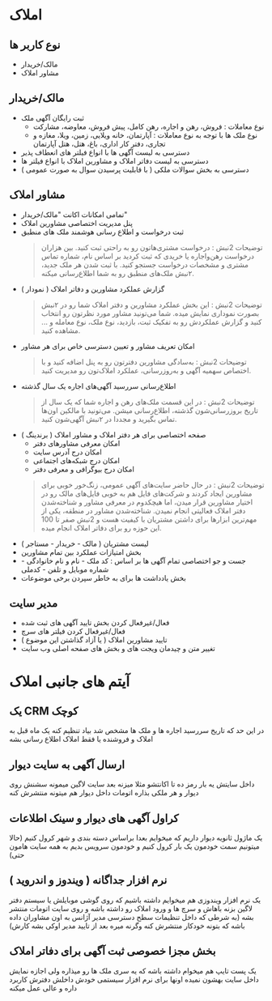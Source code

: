 # املاک

## نوع کاربر ها
- مالک/خریدار
- مشاور املاک

## مالک/خریدار
- ثبت رایگان آگهی ملک
  - نوع معاملات : فروش، رهن و اجاره، رهن کامل، پیش فروش، معاوضه، مشارکت
  - نوع ملک ها با توجه به نوع معاملات : آپارتمان، خانه ویلایی، زمین، ویلا، مغازه و تجاری، دفتر کار اداری، باغ، هتل، هتل آپارتمان
- دسترسی به لیست آگهی ها با انواع فیلتر های انعطاف پذیر
- دسترسی به لیست دفاتر املاک و مشاورین املاک با انواع فیلتر ها
- دسترسی به بخش سوالات ملکی ( با قابلیت پرسیدن سوال به صورت عمومی )

## مشاور املاک
- تمامی امکانات اکانت "مالک/خریدار"
- پنل مدیریت اختصاصی مشاورین املاک
- ثبت درخواست و اطلاع رسانی هوشمند ملک های منطبق
  > توضیحات 2نبش : درخواست مشتری‌هاتون رو به راحتی ثبت کنید. بین هزاران درخواست رهن‌و‌اجاره‌ یا خریدی که ثبت کردید بر اساس نام، شماره تماس مشتری و مشخصات درخواست جستجو کنید. با ثبت شدن هر ملک جدید، ۲نبش ملک‌های منطبق رو به شما اطلاع‌رسانی میکنه.
- گزارش عملکرد مشاورین و دفاتر املاک ( نمودار )
  > توضیحات 2نبش : این بخش عملکرد مشاورین و دفتر املاک شما رو در ۲نبش بصورت نموداری نمایش میده. شما می‌تونید مشاور مورد نظرتون رو انتخاب کنید و گزارش عملکردش رو به تفکیک ثبت، بازدید، نوع ملک، نوع معامله و ... مشاهده کنید.
- امکان تعریف مشاور و تعیین دسترسی خاص برای هر مشاور
  > توضیحات 2نبش : به‌سادگی مشاورین‌ دفترتون رو به پنل اضافه کنید و با اختصاص سهمیه‌ آگهی و به‌روزرسانی، عملکرد املاک‌تون رو مدیریت کنید.
- اطلاع‌رسانی سررسید آگهی‌های اجاره‌ یک سال گذشته
  > توضیحات 2نبش : در این قسمت ملک‌های رهن و اجاره‌ شما که یک سال از تاریخ بروزرسانی‌شون گذشته، اطلاع‌رسانی میشن. می‌تونید با مالکین اون‌ها تماس بگیرید و مجددا در ۲نبش آگهی‌شون کنید.
- صفحه اختصاصی برای هر دفتر املاک و مشاور املاک ( برندینگ )
  - امکان معرفی مشاورهای دفتر
  - امکان درج آدرس سایت
  - امکان درج شبکه‌های اجتماعی
  - امکان درج بیوگرافی و معرفی دفتر
  > توضیحات 2نبش : در حال حاضر سایت‌های آگهی عمومی، زنگ‌خور خوبی برای مشاورین ایجاد کردند و شرکت‌های فایل هم به خوبی فایل‌های مالک رو در اختیار مشاورین قرار میدن، اما هیچکدوم در معرفی مشاور و شناخته‌شدن دفتر املاک فعالیتی انجام نمیدن. شناخته‌شدن مشاور در منطقه، یکی از مهم‌ترین ابزارها برای داشتن مشتریان با کیفیت هست و 2نبش صفر تا 100 این حوزه رو برای دفاتر املاک انجام میده.
- لیست مشتریان ( مالک - خریدار - مستاجر )
- بخش امتیازات عملکرد بین تمام مشاورین
- جست و جو اختصاصی تمام آگهی ها بر اساس : کد ملک - نام و نام خانوادگی - شماره موبایل و تلفن - کدملی
- بخش یادداشت ها برای به خاطر سپردن برخی موضوعات

## مدیر سایت
- فعال/غیرفعال کردن بخش تایید آگهی های ثبت شده
- فعال/غیرفعال کردن فیلتر های سرچ
- تایید مشاورین املاک ( یا آزاد گذاشتن این موضوع )
- تغییر متن و چیدمان ویجت های و بخش های صفحه اصلی وب سایت


# آیتم های جانبی املاک

## یک CRM کوچک
در این حد که تاریخ سررسید اجاره ها و ملک ها مشخص شد بیاد تنظیم کنه یک ماه قبل به املاک و فروشنده یا فقط املاک اطلاع رسانی بشه

## ارسال آگهی به سایت دیوار
داخل سایتش یه بار رمز ده تا اکانتشو مثلا میزنه بعد سایت لاگین میمونه سشنش روی دیوار و هر ملکی بذاره اتومات داخل دیوار هم میتونه منتشرش کنه

## کراول آگهی های دیوار و سینک اطلاعات
یک ماژول ثانویه دیوار داریم که میخوایم بعدا براساس دسته بندی و شهر کرول کنیم (حالا میتونیم سمت خودمون یک بار کرول کنیم و خودمون سرویس بدیم به همه سایت هامون حتی)

## نرم افزار جداگانه ( ویندوز و اندروید )
یک نرم افزار ویندوزی هم میخوایم داشته باشیم که روی گوشی موبایلش یا سیستم دفتر لاگین بزنه باهاش و سرچ ها و ورود املاک رو داشته باشه و روی سایت اتومات منتشر بشه (به شرطی که داخل تنظیمات سطح دسترسی مدیر آژانس به اون مشاوران داده باشه که بتونه خودکار منتشرش کنه وگرنه میره بعد از تایید مدیر اوکی بشه کارش)

## بخش مجزا خصوصی ثبت آگهی برای دفاتر املاک
یک پست تایپ هم میخوام داشته باشه که یه سری ملک ها رو میذاره ولی اجازه نمایش داخل سایت بهشون نمیده
اونها برای نرم افزار سیستمی خودش داخلش دفترش کاربرد داره و عالی عمل میکنه
